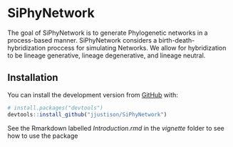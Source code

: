 
<!-- README.md is generated from README.Rmd. Please edit that file -->

# SiPhyNetwork

<!-- badges: start -->
<!-- badges: end -->

The goal of SiPhyNetwork is to generate Phylogenetic networks in a
process-based manner. SiPhyNetwork considers a birth-death-hybridization
proccess for simulating Networks. We allow for hybridization to
be lineage generative, lineage degenerative, and lineage neutral.

## Installation

You can install the development version from
[GitHub](https://github.com/) with:

``` r
# install.packages("devtools")
devtools::install_github("jjustison/SiPhyNetwork")
```

See the Rmarkdown labelled *Introduction.rmd* in the *vignette* folder
to see how to use the package
